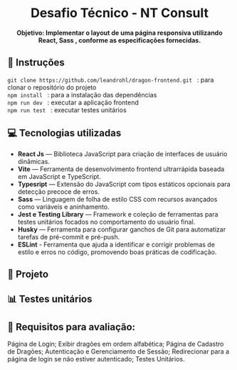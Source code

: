 <h1 align="center">
  Desafio Técnico - NT Consult
<br />  
</h1>
 <p align="center"> <strong> Objetivo: Implementar o layout de uma página responsiva utilizando React, Sass , conforme as especificações fornecidas. </strong> </p>

##  :notebook_with_decorative_cover: Instruções
```git clone https://github.com/leandrohl/dragon-frontend.git ``` : para clonar o repositório do projeto
<br />
```npm install ``` : para a instalação das dependências
<br />
```npm run dev ``` : executar a aplicação frontend
<br />
```npm run test ``` : executar testes unitários

##  :computer: Tecnologias utilizadas
- **React Js** — Biblioteca JavaScript para criação de interfaces de usuário dinâmicas.
- **Vite** — Ferramenta de desenvolvimento frontend ultrarrápida baseada em JavaScript e TypeScript.
- **Typesript** — Extensão do JavaScript com tipos estáticos opcionais para detecção precoce de erros.
- **Sass** — Linguagem de folha de estilo CSS com recursos avançados como variáveis e aninhamento.
- **Jest e Testing Library** — Framework e coleção de ferramentas para testes unitários focados no comportamento do usuário final.
- **Husky** — Ferramenta para configurar ganchos de Git para automatizar tarefas de pré-commit e pré-push.
- **ESLint** - Ferramenta que ajuda a identificar e corrigir problemas de estilo e erros no código, promovendo boas práticas de codificação.

## :rocket: Projeto
<!-- <img src="./src/assets/images/web.gif" alt="PROJETO" width="100%"> -->

## :bar_chart: Testes unitários
<!-- <img src="./src/assets/images/coverage.png" alt="COVERAGE DO PROJETO" width="100%">
<img src="./src/assets/images/testes-unitarios.png" alt="TESTES UNITÁRIOS" width="100%"> -->


## :notebook: Requisitos para avaliação:

Página de Login;
Exibir dragões em ordem alfabética;
Página de Cadastro de Dragões;
Autenticação e Gerenciamento de Sessão;
Redirecionar para a página de login se não estiver autenticado;
Testes Unitários.